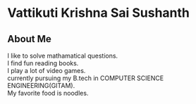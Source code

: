 # Vattikuti Krishna Sai Sushanth  

## About Me

I like to solve mathamatical questions.  
I find fun reading books.  
I play a lot of video games.  
currently pursuing my B.tech in COMPUTER SCIENCE ENGINEERING(GITAM).   
My favorite food is noodles.  


